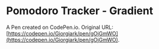 # Pomodoro  Tracker - Gradient

A Pen created on CodePen.io. Original URL: [https://codepen.io/Giorgiark/pen/gOjGmWO](https://codepen.io/Giorgiark/pen/gOjGmWO).

